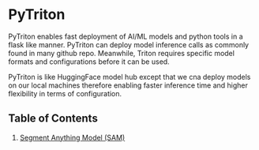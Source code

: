 # PyTriton

PyTriton enables fast deployment of AI/ML models and python tools in a flask like manner. PyTriton can deploy model inference calls as commonly found in many github repo. Meanwhile, Triton requires specific model formats and configurations before it can be used.

PyTriton is like HuggingFace model hub except that we cna deploy models on our local machines therefore enabling faster inference time and higher flexibility in terms of configuration.

## Table of Contents

1. [Segment Anything Model (SAM)]()
